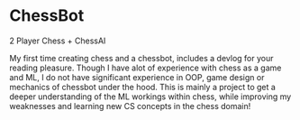 # ChessBot
2 Player Chess + ChessAI

My first time creating chess and a chessbot, includes a devlog for your reading pleasure.
Though I have alot of experience with chess as a game and ML, I do not have significant experience in OOP, game design or mechanics of chessbot under the hood. This is mainly a project to get a deeper understanding of the ML workings within chess, while improving my weaknesses and learning new CS concepts in the chess domain! 




